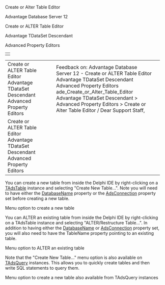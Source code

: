 Create or Alter Table Editor




Advantage Database Server 12  

Create or ALTER Table Editor

Advantage TDataSet Descendant

Advanced Property Editors

|  |
| --- |
|  |

|  |  |  |  |  |
| --- | --- | --- | --- | --- |
| Create or ALTER Table Editor  Advantage TDataSet Descendant  Advanced Property Editors |  |  | Feedback on: Advantage Database Server 12 - Create or ALTER Table Editor Advantage TDataSet Descendant Advanced Property Editors ade\_Create\_or\_Alter\_Table\_Editor Advantage TDataSet Descendant > Advanced Property Editors > Create or Alter Table Editor / Dear Support Staff, |  |
| Create or ALTER Table Editor  Advantage TDataSet Descendant  Advanced Property Editors |  |  |  |  |

You can create a new table from inside the Delphi IDE by right-clicking on a [TAdsTable](ade_tadstable_7.htm) instance and selecting "Create New Table...". Note you will need to have either the [DatabaseName](ade_databasename.htm) property or the [AdsConnection](ade_adsconnection.htm) property set before creating a new table.

Menu option to create a new table

You can ALTER an existing table from inside the Delphi IDE by right-clicking on a TAdsTable instance and selecting "ALTER/Restructure Table...". In addition to having either the [DatabaseName](ade_databasename.htm) or [AdsConnection](ade_adsconnection.htm) property set, you will also need to have the TableName property pointing to an existing table.

Menu option to ALTER an existing table

Note that the "Create New Table..." menu option is also available on [TAdsQuery](ade_tadsquery.htm) instances. This allows you to quickly create tables and then write SQL statements to query them.

Menu option to create a new table also available from TAdsQuery instances